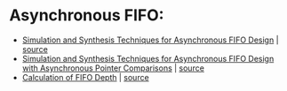 # Asynchronous FIFO:

* [Simulation and Synthesis Techniques for Asynchronous FIFO Design](https://github.com/gs1293/pdfs/blob/main/design/async_fifo_1.pdf) | [source](http://www.sunburst-design.com/papers/CummingsSNUG2002SJ_FIFO1.pdf)
* [Simulation and Synthesis Techniques for Asynchronous FIFO Design with Asynchronous Pointer Comparisons](https://github.com/gs1293/pdfs/blob/main/design/async_fifo_2.pdf) | [source](http://www.sunburst-design.com/papers/CummingsSNUG2002SJ_FIFO2.pdf)
* [Calculation of FIFO Depth](https://github.com/gs1293/pdfs/blob/main/design/async_fifo_3.pdf) | [source](https://hardwaregeeksblog.files.wordpress.com/2016/12/fifodepthcalculationmadeeasy2.pdf)

